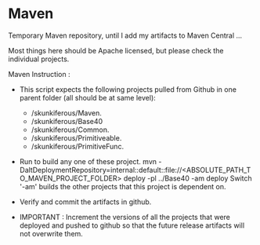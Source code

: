 Maven
=====

Temporary Maven repository, until I add my artifacts to Maven Central ...

Most things here should be Apache licensed, but please check the individual projects.

Maven Instruction :

* This script expects the following projects pulled from Github in one parent folder (all should be at same level):

	* /skunkiferous/Maven.
	* /skunkiferous/Base40
	* /skunkiferous/Common.
	* /skunkiferous/Primitiveable.
	* /skunkiferous/PrimitiveFunc.

* Run to build any one of these project.
	mvn -DaltDeploymentRepository=internal::default::file://<ABSOLUTE_PATH_TO_MAVEN_PROJECT_FOLDER> deploy -pl ../Base40 -am deploy
  Switch '-am' builds the other projects that this project is dependent on. 
* Verify and commit the artifacts in github.
* IMPORTANT : Increment the versions of all the projects that were deployed and pushed to github so that the future release artifacts will not overwrite them.


